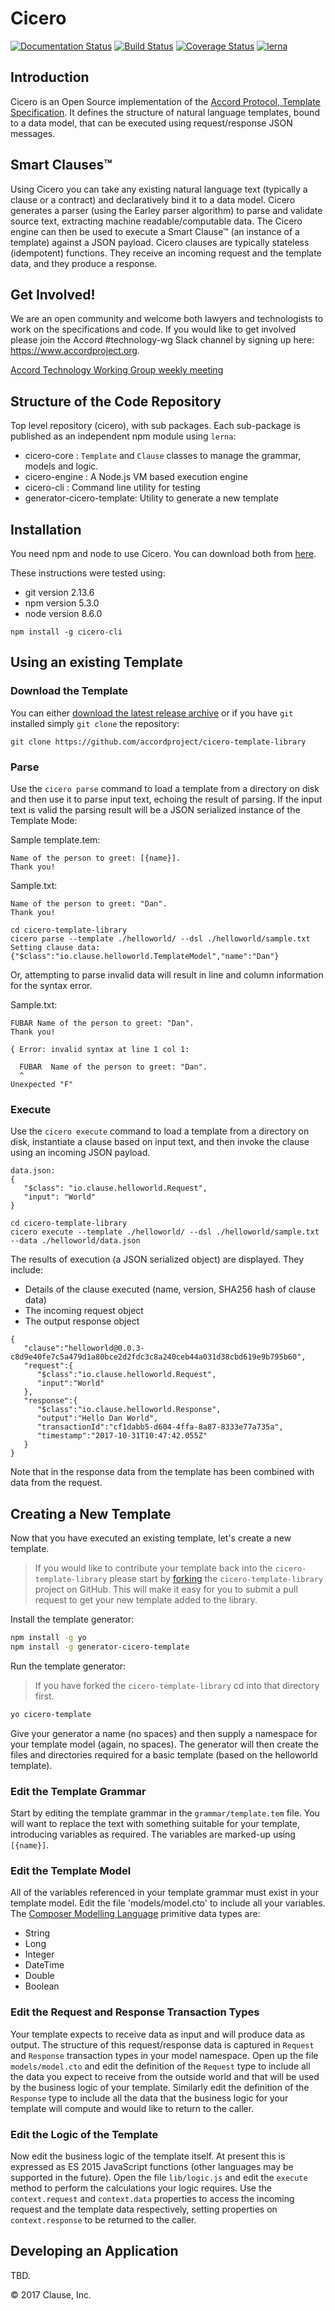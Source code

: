 # Cicero

[![Documentation Status](https://readthedocs.org/projects/cicero-docs/badge/?version=latest)](http://cicero-docs.readthedocs.io/en/latest/?badge=latest)
[![Build Status](https://travis-ci.org/accordproject/cicero.svg?branch=master)](https://travis-ci.org/accordproject/cicero)
[![Coverage Status](https://coveralls.io/repos/github/accordproject/cicero/badge.svg?branch=master)](https://coveralls.io/github/accordproject/cicero?branch=master)
[![lerna](https://img.shields.io/badge/maintained%20with-lerna-cc00ff.svg)](https://lernajs.io/)

## Introduction

Cicero is an Open Source implementation of the [Accord Protocol, Template Specification](https://docs.google.com/document/d/1UacA_r2KGcBA2D4voDgGE8jqid-Uh4Dt09AE-shBKR0). It defines the structure of natural language templates, bound to a data model, that can be executed using request/response JSON messages.

## Smart Clauses™

Using Cicero you can take any existing natural language text (typically a clause or a contract) and declaratively bind it to a data model. Cicero generates a parser (using the Earley parser algorithm) to parse and validate source text, extracting machine readable/computable data. The Cicero engine can then be used to execute a Smart Clause™ (an instance of a template) against a JSON payload. Cicero clauses are typically stateless (idempotent) functions. They receive an incoming request and the template data, and they produce a response.

## Get Involved!

We are an open community and welcome both lawyers and technologists to work on the specifications and code. If you would like to get involved please join the Accord #technology-wg Slack channel by signing up here: https://www.accordproject.org.

[Accord Technology Working Group weekly meeting](
https://calendar.google.com/calendar/event?action=TEMPLATE&tmeid=MjZvYzIzZHVrYnI1aDVzbjZnMHJqYmtwaGlfMjAxNzExMTVUMjEwMDAwWiBkYW5AY2xhdXNlLmlv&tmsrc=dan%40clause.io)

## Structure of the Code Repository

Top level repository (cicero), with sub packages. Each sub-package is published as an independent npm module using `lerna`:
* cicero-core :  `Template` and `Clause` classes to manage the grammar, models and logic.
* cicero-engine :  A Node.js VM based execution engine
* cicero-cli : Command line utility for testing
* generator-cicero-template: Utility to generate a new template

## Installation

You need npm and node to use Cicero. You can download both from [here](https://nodejs.org).

These instructions were tested using:
* git version 2.13.6
* npm version 5.3.0
* node version 8.6.0

```
npm install -g cicero-cli
```

## Using an existing Template

### Download the Template

You can either [download the latest release archive](https://github.com/accordproject/cicero-template-library/releases) or if you have `git` installed simply `git clone` the repository:

```
git clone https://github.com/accordproject/cicero-template-library
```

### Parse
Use the `cicero parse` command to load a template from a directory on disk and then use it to parse input text, echoing the result of parsing. If the input text is valid the parsing result will be a JSON serialized instance of the Template Mode:

Sample template.tem:

```
Name of the person to greet: [{name}].
Thank you!
```

Sample.txt:

```
Name of the person to greet: "Dan".
Thank you!
```

```
cd cicero-template-library
cicero parse --template ./helloworld/ --dsl ./helloworld/sample.txt
Setting clause data: {"$class":"io.clause.helloworld.TemplateModel","name":"Dan"}
```

Or, attempting to parse invalid data will result in line and column information for the syntax error.

Sample.txt:

```
FUBAR Name of the person to greet: "Dan".
Thank you!
```

```
{ Error: invalid syntax at line 1 col 1:

  FUBAR  Name of the person to greet: "Dan".
  ^
Unexpected "F"
```

### Execute
Use the `cicero execute` command to load a template from a directory on disk, instantiate a clause based on input text, and then invoke the clause using an incoming JSON payload.

```
data.json:
{
   "$class": "io.clause.helloworld.Request",
   "input": "World"
}
```

```
cd cicero-template-library
cicero execute --template ./helloworld/ --dsl ./helloworld/sample.txt --data ./helloworld/data.json 
```

The results of execution (a JSON serialized object) are displayed. They include:
* Details of the clause executed (name, version, SHA256 hash of clause data)
* The incoming request object
* The output response object

```
{
   "clause":"helloworld@0.0.3-c8d9e40fe7c5a479d1a80bce2d2fdc3c8a240ceb44a031d38cbd619e9b795b60",
   "request":{
      "$class":"io.clause.helloworld.Request",
      "input":"World"
   },
   "response":{
      "$class":"io.clause.helloworld.Response",
      "output":"Hello Dan World",
      "transactionId":"cf1dabb5-d604-4ffa-8a87-8333e77a735a",
      "timestamp":"2017-10-31T10:47:42.055Z"
   }
}
```

Note that in the response data from the template has been combined with data from the request.

## Creating a New Template

Now that you have executed an existing template, let's create a new template. 

> If you would like to contribute your template back into the `cicero-template-library` please start by [forking](https://help.github.com/articles/fork-a-repo/) the `cicero-template-library` project on GitHub. This will make it easy for you to submit a pull request to get your new template added to the library.

Install the template generator:

```bash
npm install -g yo
npm install -g generator-cicero-template
```

Run the template generator:

> If you have forked the `cicero-template-library` cd into that directory first.

```bash
yo cicero-template
```

Give your generator a name (no spaces) and then supply a namespace for your template model (again, no spaces). The generator will then create the files and directories required for a basic template (based on the helloworld template).

### Edit the Template Grammar

Start by editing the template grammar in the `grammar/template.tem` file. You will want to replace the text with something suitable for your template, introducing variables as required. The variables are marked-up using `[{name}]`.

### Edit the Template Model

All of the variables referenced in your template grammar must exist in your template model. Edit the file 'models/model.cto' to include all your variables. The [Composer Modelling Language](https://hyperledger.github.io/composer/reference/cto_language.html) primitive data types are:
   * String
   * Long
   * Integer
   * DateTime
   * Double
   * Boolean

### Edit the Request and Response Transaction Types

Your template expects to receive data as input and will produce data as output. The structure of this request/response data is captured in `Request` and `Response` transaction types in your model namespace. Open up the file `models/model.cto` and edit the definition of the `Request` type to include all the data you expect to receive from the outside world and that will be used by the business logic of your template. Similarly edit the definition of the `Response` type to include all the data that the business logic for your template will compute and would like to return to the caller.

### Edit the Logic of the Template

Now edit the business logic of the template itself. At present this is expressed as ES 2015 JavaScript functions (other languages may be supported in the future). Open the file `lib/logic.js` and edit the `execute` method to perform the calculations your logic requires. Use the `context.request` and `context.data` properties to access the incoming request and the template data respectively, setting properties on `context.response` to be returned to the caller.

## Developing an Application

TBD.

© 2017 Clause, Inc.
